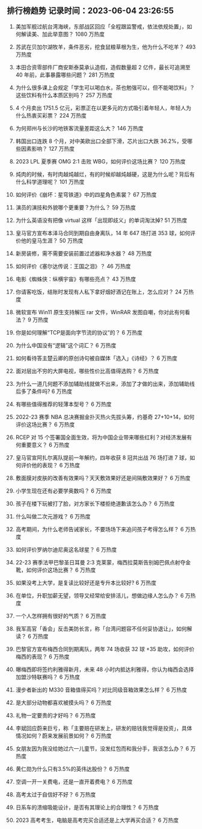 
## 排行榜趋势 记录时间：2023-06-04 23:26:55
  
  1. 美加军舰过航台湾海峡，东部战区回应「全程跟监警戒，依法依规处置」，如何解读美、加此举意图？ 1080 万热度
    
  2. 苏武在贝加尔湖牧羊，条件恶劣，挖食鼠粮草根为生，他为什么不吃羊？ 493 万热度
    
  3. 本田合资零部件厂商安斯泰莫承认造假，造假数量超 2 亿件，最长可追溯至 40 年前，此事暴露哪些问题？ 281 万热度
    
  4. 为什么很多课上会规定「学生可以喝白水，茶也勉强可以，但不能喝饮料」？这些饮料有什么本质区别吗？ 257 万热度
    
  5. 4 个月卖出 1751.5 亿元，彩票正在以更多元的方式吸引着年轻人，年轻人为什么热衷买彩票？ 224 万热度
    
  6. 为何郑州与长沙的地铁客流量差距这么大？ 146 万热度
    
  7. 韩国出口连跌 8 个月，对中美欧出口全部下滑，芯片出口大跌 36.2%，受哪些因素影响？ 127 万热度
    
  8. 2023 LPL 夏季赛 OMG 2:1 击败 WBG，如何评价这场比赛？ 120 万热度
    
  9. 炖肉的时候，有时肉越炖越烂，有的时候却越炖越硬，这是为什么呢？背后有什么科学道理呢？ 101 万热度
    
  10. 如何评价《崩坏：星穹铁道》中的四星角色素裳？ 67 万热度
    
  11. 演员的演技和外貌哪个更重要？为什么？ 59 万热度
    
  12. 为什么英语没有把像 virtual 这样「出现即歧义」的单词淘汰掉? 51 万热度
    
  13. 皇马官方宣布本泽马合同到期自由身离队，14 年 647 场打进 353 球，如何评价他的皇马生涯？ 50 万热度
    
  14. 新房装修，需不需要安装前置过滤器和净水器？ 48 万热度
    
  15. 如何评价《塞尔达传说：王国之泪》？ 46 万热度
    
  16. 电影《蜘蛛侠：纵横宇宙》有哪些亮点？ 43 万热度
    
  17. 你请客吃饭，结账时发现有人私下拿好烟好酒记在账上，怎么应对？ 24 万热度
    
  18. 微软宣布 Win11 原生支持解压 rar 文件，WinRAR 发图自嘲，你对此有何看法？ 9 万热度
    
  19. 你是如何理解“TCP是面向字节流的协议”的？ 6 万热度
    
  20. 为什么中国没有“逻辑”这个词汇？ 6 万热度
    
  21. 如何看待答主楚云卿的原创诗句被自媒体「选入」《诗经》？ 6 万热度
    
  22. 面对层出不穷的大屏电视，哪些性价比高值得选购？ 6 万热度
    
  23. 为什么一道几何题不添加辅助线就做不出来，添加了才做的出来，添加辅助线后多了条件吗? 6 万热度
    
  24. 有哪些值得推荐的轻薄本型号？ 6 万热度
    
  25. 2022-23 赛季 NBA 总决赛掘金扑灭热火先拔头筹，约基奇 27+10+14，如何评价这场比赛？ 6 万热度
    
  26. RCEP 对 15 个签署国全面生效，将为中国企业带来哪些红利？对经济发展有何重要意义？ 6 万热度
    
  27. 皇马官宣阿扎尔离队提前一年解约，四年收获 8 冠共出战 76 场打进 7 球，如何评价他的表现？ 6 万热度
    
  28. 敷面膜对皮肤的改善有效果吗？天天敷效果好还是间隔敷效果好？ 6 万热度
    
  29. 小学生现在还有必要学奥数吗？ 6 万热度
    
  30. 孩子在楼下玩被打了脸，对方家长下楼拒绝道歉该怎么办？ 6 万热度
    
  31. 什么叫做二次元游戏？ 6 万热度
    
  32. 高考期间，为什么老师告诫家长，不要场场下来追问孩子考得怎么样？ 6 万热度
    
  33. 如何评价罗纳尔迪尼奥这名球星？ 6 万热度
    
  34. 22-23 赛季法甲巴黎圣日耳曼 2:3 克莱蒙，梅西拉莫斯告别姆巴佩点射夺金靴，如何评价这场比赛？ 6 万热度
    
  35. 如果没考上大学，是复读比较好还是专升本比较好? 6 万热度
    
  36. 在单位，升职加薪无望，领导又经常给安排活儿，想做边缘人怎么办？ 6 万热度
    
  37. 一个人怎样拥有很好的气质？ 6 万热度
    
  38. 我军高官「香会」反击美防长言，称「台湾问题容不任何妥协退让」，如何解读？ 6 万热度
    
  39. 巴黎官方宣布梅西合同到期离队，两年 74 场收获 32 球 +35 助攻，如何评价梅西的表现？ 6 万热度
    
  40. 曝梅西即将签约利雅得新月，未来 48 小时内抵达利雅得，你认为梅西会选择加盟沙特联赛吗？ 6 万热度
    
  41. 漫步者新出的 M330 音箱值得买吗？对比同级音箱效果怎么样？ 6 万热度
    
  42. 是大部分动物都喜欢被摸头吗？ 6 万热度
    
  43. 礼物一定要贵的才好吗？ 6 万热度
    
  44. 李斌回应蔚来巨亏，称「主要赔在研发上，研发的赔钱我觉得是投资」，具体情况如何？蔚来发展前景如何？ 6 万热度
    
  45. 女朋友因为我没给她过六一儿童节，没发红包而和我分手，我该怎么办？ 6 万热度
    
  46. 黄仁勋为什么只有3.5%的英伟达股份？ 6 万热度
    
  47. 空调一开一关费电，还是一直开着费电？ 6 万热度
    
  48. 高考太过于自信好不好？ 6 万热度
    
  49. 日系车的溃缩吸能设计，是否有其理论上的合理性？ 6 万热度
    
  50. 2023 高考考生，电脑是高考完买合适还是上大学再买合适？ 6 万热度
    